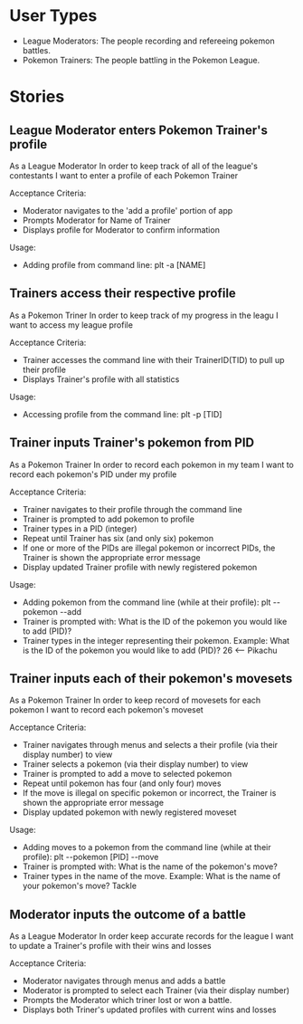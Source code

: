 # User Types

* League Moderators: The people recording and refereeing pokemon battles.
* Pokemon Trainers: The people battling in the Pokemon League.

# Stories

## League Moderator enters Pokemon Trainer's profile

As a League Moderator
In order to keep track of all of the league's contestants
I want to enter a profile of each Pokemon Trainer

Acceptance Criteria:
* Moderator navigates to the 'add a profile' portion of app
* Prompts Moderator for Name of Trainer
* Displays profile for Moderator to confirm information

Usage:
* Adding profile from command line:
  plt -a [NAME]

## Trainers access their respective profile

As a Pokemon Triner
In order to keep track of my progress in the leagu
I want to access my league profile

Acceptance Criteria:
* Trainer accesses the command line with their TrainerID(TID) to pull up their profile
* Displays Trainer's profile with all statistics

Usage:
* Accessing profile from the command line:
  plt -p [TID]

## Trainer inputs Trainer's pokemon from PID

As a Pokemon Trainer
In order to record each pokemon in my team
I want to record each pokemon's PID under my profile

Acceptance Criteria:
* Trainer navigates to their profile through the command line
* Trainer is prompted to add pokemon to profile
* Trainer types in a PID (integer)
* Repeat until Trainer has six (and only six) pokemon
* If one or more of the PIDs are illegal pokemon or incorrect PIDs, the Trainer is shown the appropriate error message
* Display updated Trainer profile with newly registered pokemon

Usage:
* Adding pokemon from the command line (while at their profile):
  plt --pokemon --add
* Trainer is prompted with:
  What is the ID of the pokemon you would like to add (PID)?
* Trainer types in the integer representing their pokemon. Example:
  What is the ID of the pokemon you would like to add (PID)?
    26 <-- Pikachu

## Trainer inputs each of their pokemon's movesets

As a Pokemon Trainer
In order to keep record of movesets for each pokemon
I want to record each pokemon's moveset

Acceptance Criteria:
* Trainer navigates through menus and selects a their profile (via their display number) to view
* Trainer selects a pokemon (via their display number) to view
* Trainer is prompted to add a move to selected pokemon
* Repeat until pokemon has four (and only four) moves
* If the move is illegal on specific pokemon or incorrect, the Trainer is shown the appropriate error message
* Display updated pokemon with newly registered moveset

Usage:
* Adding moves to a pokemon from the command line (while at their profile):
  plt --pokemon [PID] --move
* Trainer is prompted with:
  What is the name of the pokemon's move?
* Trainer types in the name of the move. Example:
  What is the name of your pokemon's move?
    Tackle

## Moderator inputs the outcome of a battle

As a League Moderator
In order keep accurate records for the league
I want to update a Trainer's profile with their wins and losses

Acceptance Criteria:
* Moderator navigates through menus and adds a battle
* Moderator is prompted to select each Trainer (via their display number)
* Prompts the Moderator which triner lost or won a battle.
* Displays both Triner's updated profiles with current wins and losses
